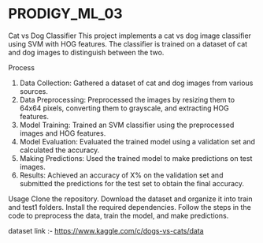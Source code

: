# PRODIGY_ML_03

Cat vs Dog Classifier
This project implements a cat vs dog image classifier using SVM with HOG features. The classifier is trained on a dataset of cat and dog images to distinguish between the two.

Process
1. Data Collection: Gathered a dataset of cat and dog images from various sources.
2. Data Preprocessing: Preprocessed the images by resizing them to 64x64 pixels, converting them to grayscale, and extracting HOG features.
3. Model Training: Trained an SVM classifier using the preprocessed images and HOG features.
4. Model Evaluation: Evaluated the trained model using a validation set and calculated the accuracy.
5. Making Predictions: Used the trained model to make predictions on test images.
6. Results: Achieved an accuracy of X% on the validation set and submitted the predictions for the test set to obtain the final accuracy.

Usage
Clone the repository.
Download the dataset and organize it into train and test1 folders.
Install the required dependencies.
Follow the steps in the code to preprocess the data, train the model, and make predictions.


dataset link :- https://www.kaggle.com/c/dogs-vs-cats/data
